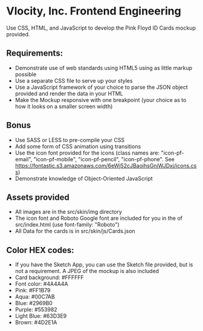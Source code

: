 # Vlocity, Inc. Frontend Engineering

Use CSS, HTML, and JavaScript to develop the Pink Floyd ID Cards mockup provided.

## Requirements:
- Demonstrate use of web standards using HTML5 using as little markup possible
- Use a separate CSS file to serve up your styles
- Use a JavaScript framework of your choice to parse the JSON object provided and render the data in your HTML
- Make the Mockup responsive with one breakpoint (your choice as to how it looks on a smaller screen width)

## Bonus
- Use SASS or LESS to pre-compile your CSS
- Add some form of CSS animation using transitions
- Use the icon font provided for the icons (class names are: "icon-pf-email", "icon-pf-mobile", "icon-pf-pencil", "icon-pf-phone". See https://fontastic.s3.amazonaws.com/6eWj52cJBaoihsGnjWJDxj/icons.css)
- Demonstrate knowledge of Object-Oriented JavaScript

## Assets provided
- All images are in the src/skin/img directory
- The icon font and Roboto Google font are included for you in the <head> of src/index.html (use font-family: "Roboto")
- All Data for the cards is in src/skin/js/Cards.json

## Color HEX codes:
- If you have the Sketch App, you can use the Sketch file provided, but is not a requirement. A JPEG of the mockup is also included
- Card background: #FFFFFF
- Font color: #4A4A4A
- Pink: #FF1B79
- Aqua: #00C7AB
- Blue: #2969B0
- Purple: #553982
- Light Blue: #63D3E9
- Brown: #4D2E1A